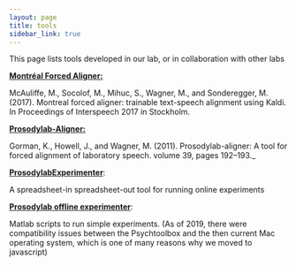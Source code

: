 ```yaml
---
layout: page
title: tools
sidebar_link: true
---
```


<p class="message">
  This page lists tools developed in our lab, or in collaboration with other labs
</p>


[**Montréal Forced Aligner:**](http://montreal-forced-aligner.readthedocs.io/en/latest/)

McAuliffe, M., Socolof, M., Mihuc, S., Wagner, M., and Sonderegger, M. (2017). Montreal forced aligner: trainable text-speech alignment using Kaldi. In Proceedings of Interspeech 2017 in Stockholm.


[**Prosodylab-Aligner:**](http://github.com/prosodylab/Prosodylab-Aligner)

Gorman, K., Howell, J., and Wagner, M. (2011). Prosodylab-aligner: A tool for forced alignment of laboratory speech. volume 39, pages 192–193._


[**ProsodylabExperimenter**](http://github.com/prosodylab/prosodylabExperimenter):

A spreadsheet-in spreadsheet-out tool for running online experiments


[**Prosodylab offline experimenter**](https://github.com/prosodylab/prosodylab-offline-experimenter):

Matlab scripts to run simple experiments. (As of 2019, there were compatibility issues between the Psychtoolbox and the then current Mac operating system, which is one of many reasons why we moved to javascript)
